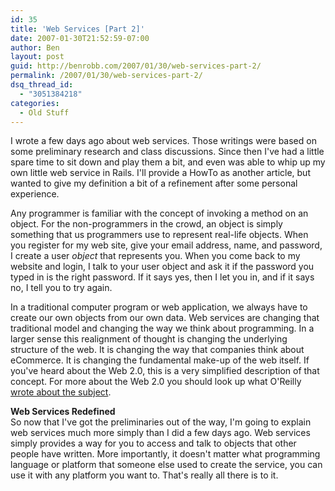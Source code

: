 ```yaml
---
id: 35
title: 'Web Services [Part 2]'
date: 2007-01-30T21:52:59-07:00
author: Ben
layout: post
guid: http://benrobb.com/2007/01/30/web-services-part-2/
permalink: /2007/01/30/web-services-part-2/
dsq_thread_id:
  - "3051384218"
categories:
  - Old Stuff
---
```

<p>I wrote a few days ago about web services.  Those writings were based on some preliminary research and class discussions.  Since then I've had a little spare time to sit down and play them a bit, and even was able to whip up my own little web service in Rails.  I'll provide a HowTo as another article, but wanted to give my definition a bit of a refinement after some personal experience.</p>
<p>Any programmer is familiar with the concept of invoking a method on an object.  For the non-programmers in the crowd, an object is simply something that us programmers use to represent real-life objects.  When you register for my web site, give your email address, name, and password, I create a user <em>object</em> that represents you.  When you come back to my website and login, I talk to your user object and ask it if the password you typed in is the right password.  If it says yes, then I let you in, and if it says no, I tell you to try again.</p>
<p>In a traditional computer program or web application, we always have to create our own objects from our own data.  Web services are changing that traditional model and changing the way we think about programming.  In a larger sense this realignment of thought is changing the underlying structure of the web.  It is changing the way that companies think about eCommerce.  It is changing the fundamental make-up of the web itself.  If you've heard about the Web 2.0, this is a very simplified description of that concept.  For more about the Web 2.0 you should look up what O'Reilly <a href="http://www.oreillynet.com/lpt/a/6228" title="The Web 2.0 by O'Reilly">wrote about the subject</a>.</p>
<p><strong>Web Services Redefined</strong><br />
So now that I've got the preliminaries out of the way, I'm going to explain web services much more simply than I did a few days ago.  Web services simply provides a way for you to access and talk to objects that other people have written.  More importantly, it doesn't matter what programming language or platform that someone else used to create the service, you can use it with any platform you want to.  That's really all there is to it.</p>
